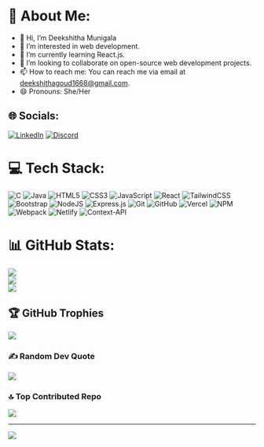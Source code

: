 # 💫 About Me:

- 👋 Hi, I’m Deekshitha Munigala
- 👀 I’m interested in web development.
- 🌱 I’m currently learning React.js.
- 🤝 I’m looking to collaborate on open-source web development projects.
- 📫 How to reach me: You can reach me via email at deekshithagoud1668@gmail.com.
- 😄 Pronouns: She/Her

## 🌐 Socials:

[![LinkedIn](https://img.shields.io/badge/LinkedIn-%230077B5.svg?logo=linkedin&logoColor=white)](https://www.linkedin.com/in/munigala-deekshitha-468922236/) [![Discord](https://img.shields.io/badge/Discord-%237289DA.svg?logo=discord&logoColor=white)](https://discord.gg/deekshitha.munigala) 

# 💻 Tech Stack:
![C](https://img.shields.io/badge/c-%2300599C.svg?style=for-the-badge&logo=c&logoColor=white) ![Java](https://img.shields.io/badge/java-%23ED8B00.svg?style=for-the-badge&logo=openjdk&logoColor=white) ![HTML5](https://img.shields.io/badge/html5-%23E34F26.svg?style=for-the-badge&logo=html5&logoColor=white) ![CSS3](https://img.shields.io/badge/css3-%231572B6.svg?style=for-the-badge&logo=css3&logoColor=white) ![JavaScript](https://img.shields.io/badge/javascript-%23323330.svg?style=for-the-badge&logo=javascript&logoColor=%23F7DF1E) ![React](https://img.shields.io/badge/react-%2320232a.svg?style=for-the-badge&logo=react&logoColor=%2361DAFB) ![TailwindCSS](https://img.shields.io/badge/tailwindcss-%2338B2AC.svg?style=for-the-badge&logo=tailwind-css&logoColor=white) ![Bootstrap](https://img.shields.io/badge/bootstrap-%238511FA.svg?style=for-the-badge&logo=bootstrap&logoColor=white) ![NodeJS](https://img.shields.io/badge/node.js-6DA55F?style=for-the-badge&logo=node.js&logoColor=white) ![Express.js](https://img.shields.io/badge/express.js-%23404d59.svg?style=for-the-badge&logo=express&logoColor=%2361DAFB) ![Git](https://img.shields.io/badge/git-%23F05033.svg?style=for-the-badge&logo=git&logoColor=white) ![GitHub](https://img.shields.io/badge/github-%23121011.svg?style=for-the-badge&logo=github&logoColor=white) ![Vercel](https://img.shields.io/badge/vercel-%23000000.svg?style=for-the-badge&logo=vercel&logoColor=white) ![NPM](https://img.shields.io/badge/NPM-%23CB3837.svg?style=for-the-badge&logo=npm&logoColor=white) ![Webpack](https://img.shields.io/badge/webpack-%238DD6F9.svg?style=for-the-badge&logo=webpack&logoColor=black) ![Netlify](https://img.shields.io/badge/netlify-%23000000.svg?style=for-the-badge&logo=netlify&logoColor=#00C7B7) ![Context-API](https://img.shields.io/badge/Context--Api-000000?style=for-the-badge&logo=react)

# 📊 GitHub Stats:
![](https://github-readme-stats.vercel.app/api?username=DeekshithaMunigala&theme=dark&hide_border=false&include_all_commits=true&count_private=false)<br/>
![](https://github-readme-streak-stats.herokuapp.com/?user=DeekshithaMunigala&theme=dark&hide_border=false)<br/>
![](https://github-readme-stats.vercel.app/api/top-langs/?username=DeekshithaMunigala&theme=dark&hide_border=false&include_all_commits=true&count_private=false&layout=compact)

## 🏆 GitHub Trophies
![](https://github-profile-trophy.vercel.app/?username=DeekshithaMunigala&theme=radical&no-frame=false&no-bg=false&margin-w=4)

### ✍️ Random Dev Quote
![](https://quotes-github-readme.vercel.app/api?type=vetical&theme=radical)

### 🔝 Top Contributed Repo
![](https://github-contributor-stats.vercel.app/api?username=DeekshithaMunigala&limit=5&theme=dark&combine_all_yearly_contributions=true)

---
[![](https://visitcount.itsvg.in/api?id=DeekshithaMunigala&icon=10&color=11)](https://visitcount.itsvg.in)

<!-- Proudly created with GPRM ( https://gprm.itsvg.in ) -->
